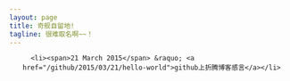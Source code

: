 ```yaml
---
layout: page
title: 奇舰自留地!
tagline: 很难取名啊~~！
---
```



<ul class="posts">


      <li><span>21 March 2015</span> &raquo; <a href="/github/2015/03/21/hello-world">github上折腾博客感言</a></li>

</ul>